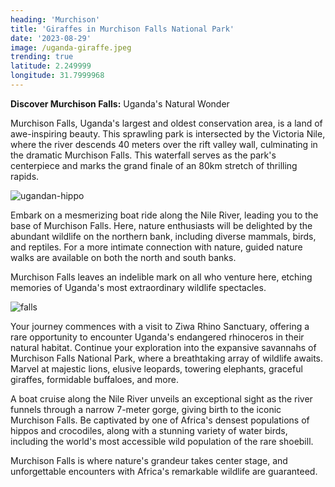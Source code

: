 ```yaml
---
heading: 'Murchison'
title: 'Giraffes in Murchison Falls National Park'
date: '2023-08-29'
image: /uganda-giraffe.jpeg
trending: true
latitude: 2.249999 
longitude: 31.7999968
---
```


**Discover Murchison Falls:** Uganda's Natural Wonder

Murchison Falls, Uganda's largest and oldest conservation area, is a land of awe-inspiring beauty. This sprawling park is intersected by the Victoria Nile, where the river descends 40 meters over the rift valley wall, culminating in the dramatic Murchison Falls. This waterfall serves as the park's centerpiece and marks the grand finale of an 80km stretch of thrilling rapids.

![ugandan-hippo](/uganda-hippo.jpeg)

Embark on a mesmerizing boat ride along the Nile River, leading you to the base of Murchison Falls. Here, nature enthusiasts will be delighted by the abundant wildlife on the northern bank, including diverse mammals, birds, and reptiles. For a more intimate connection with nature, guided nature walks are available on both the north and south banks.

Murchison Falls leaves an indelible mark on all who venture here, etching memories of Uganda's most extraordinary wildlife spectacles.

![falls](/falls.jpeg)

Your journey commences with a visit to Ziwa Rhino Sanctuary, offering a rare opportunity to encounter Uganda's endangered rhinoceros in their natural habitat. Continue your exploration into the expansive savannahs of Murchison Falls National Park, where a breathtaking array of wildlife awaits. Marvel at majestic lions, elusive leopards, towering elephants, graceful giraffes, formidable buffaloes, and more.

A boat cruise along the Nile River unveils an exceptional sight as the river funnels through a narrow 7-meter gorge, giving birth to the iconic Murchison Falls. Be captivated by one of Africa's densest populations of hippos and crocodiles, along with a stunning variety of water birds, including the world's most accessible wild population of the rare shoebill.

Murchison Falls is where nature's grandeur takes center stage, and unforgettable encounters with Africa's remarkable wildlife are guaranteed.
